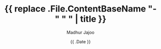 ---
draft: true
title: '{{ replace .File.ContentBaseName "-" " " | title }}'
date: '{{ .Date }}'
# weight: 1
# aliases: ["/first"]
tags: []
author: ["Madhur Jajoo"]
showToc: true # set true to show table of contents
TocOpen: false # set true to have the table of contents open by default
hidemeta: false
comments: false
description: ""
canonicalURL: "https://canonical.url/to/page"
disableHLJS: true # to disable highlightjs
disableShare: false
hideSummary: false
searchHidden: false
ShowReadingTime: true
ShowBreadCrumbs: true
ShowPostNavLinks: true
ShowWordCount: true
ShowRssButtonInSectionTermList: true
UseHugoToc: true
cover:
    image: "<image path/url>" # image path/url
    alt: "<alt text>" # alt text
    caption: "<text>" # display caption under cover
    relative: false # when using page bundles set this to true
    hidden: true # only hide on current single page
editPost:
    URL: "https://github.com/madhur-jajoo/blog/tree/master/content"
    Text: "Suggest Changes" # edit text
    appendFilePath: true # to append file path to Edit link
---